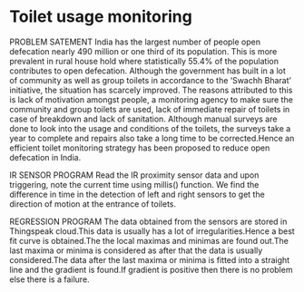 
# Toilet usage monitoring 

PROBLEM SATEMENT
India has the largest number of people open defecation nearly 490 million or one third of its population. This is more prevalent in rural house hold where statistically 55.4% of the population contributes to open defecation. Although the government has built in a lot of community as well as group toilets in accordance to the ‘Swachh Bharat’ initiative, the situation has scarcely improved.
The reasons attributed to this is lack of motivation amongst people, a monitoring agency to make sure the community and group toilets are used, lack of immediate repair of toilets in case of breakdown and lack of sanitation. Although manual surveys are done to look into the usage and conditions of the toilets, the surveys take a year to complete and repairs also take a long time to be corrected.Hence an efficient toilet monitoring strategy has been proposed to reduce open defecation in India.

IR SENSOR PROGRAM
Read the IR proximity sensor data and upon triggering, note the current time using millis() function. We find the difference in time in the detection of left and right sensors to get the direction of motion at the entrance of toilets.

REGRESSION PROGRAM
The data obtained from the sensors are stored in Thingspeak cloud.This data is usually has a lot of irregularities.Hence a best fit curve is obtained.The the local maximas and minimas are found out.The last maxima or minima is considered as after that the data is usually considered.The data after the last maxima or minima is fitted into a straight line and the gradient is found.If gradient is positive then there is no problem else there is a failure.
